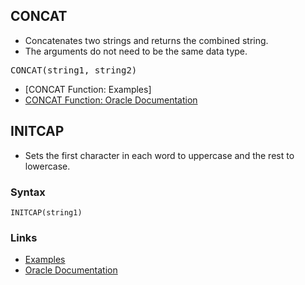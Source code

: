 ## CONCAT
* Concatenates two strings and returns the combined string.
* The arguments do not need to be the same data type.

<pre>CONCAT(string1, string2)</pre>

* [CONCAT Function: Examples]
* [CONCAT Function: Oracle Documentation](https://docs.oracle.com/en/database/oracle/oracle-database/21/sqlrf/CONCAT.html)

## INITCAP
* Sets the first character in each word to uppercase and the rest to lowercase.

### Syntax
```INITCAP(string1)```

### Links
* [Examples](https://docs.oracle.com/en/database/oracle/oracle-database/21/sqlrf/INITCAP.html)
* [Oracle Documentation](https://docs.oracle.com/en/database/oracle/oracle-database/21/sqlrf/INITCAP.html)